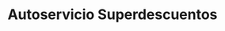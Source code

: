 ---
title: "Autoservicio Superdescuentos"
url: /velez/autoservicio-superdescuentos/
shop: supermercado
---